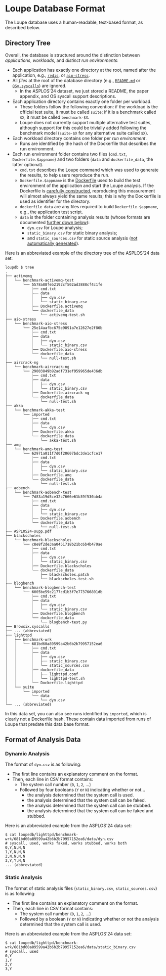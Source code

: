 # Loupe Database Format

The Loupe database uses a human-readable, text-based format, as described below.

## Directory Tree

Overall, the database is structured around the distinction between *applications*, *workloads*, and *distinct run environments*:

- Each application has exactly one directory at the root, named after the application, e.g., [`redis`](https://redis.io/), or [`aio-stress`](https://www.vi4io.org/tools/benchmarks/aio-stress).
- All *files* at the root of the database directory (e.g., [`README.md`](https://github.com/unikraft/loupedb/blob/staging/README.md) or [`OSv.syscalls`](https://github.com/unikraft/loupedb/blob/staging/Osv.syscalls)) are ignored.
  - In the ASPLOS'24 dataset, we just stored a README, the paper appendix, and OS syscall support descriptions.
- Each application directory contains exactly one folder per workload.
  - These folders follow the following convention: if the workload is the official test suite, it must be called `suite`; if it is a benchmark called `$X`, it must be called `benchmark-$X`.
  - Loupe does not currently support multiple alternative test suites, although support for this could be trivially added following the benchmark model (`suite-$X` for any alternative suite called `$X`).
- Each workload directory contains one folder per *run environment*.
  - Runs are identified by the hash of the Dockerfile that describes the run environment.
- Each run environment folder contains two files (`cmd.txt`, `Dockerfile.$appname`) and two folders (`data` and `dockerfile_data`, the latter optional).
  - `cmd.txt` describes the Loupe command which was used to generate the results, to help users reproduce the run.
  - `Dockerfile.$appname` is the [Dockerfile](https://docs.docker.com/engine/reference/builder/) used to build the test environment of the application and start the Loupe analysis. If the Dockerfile is [carefully constructed](doc/GOOD_DOCKERFILES.md), reproducing this measurement will almost always yield the same results; this is why the Dockerfile is used as identifier for the directory.
  - `dockerfile_data` are any files required to build `Dockerfile.$appname`, e.g., the application test script.
  - `data` is the folder containing analysis results (whose formats are documented [further down below](https://github.com/unikraft/loupe/blob/staging/doc/DATABASE_FORMAT.md#format-of-analysis-data)):
    - `dyn.csv` for Loupe analysis;
    - `static_binary.csv` for static binary analysis;
    - and `static_sources.csv` for static source analysis ([not automatically generated](https://github.com/unikraft/loupe/tree/staging/src/static-source-analyser)).

Here is an abbreviated example of the directory tree of the ASPLOS'24 data set:

```
loupdb $ tree
.
├── activemq
│   └── benchmark-activemq-test
│       └── 5578a88feb2192cf502ad3888cf4c1fe
│           ├── cmd.txt
│           ├── data
│           │   ├── dyn.csv
│           │   └── static_binary.csv
│           ├── Dockerfile.activemq
│           └── dockerfile_data
│               └── activemq-test.sh
├── aio-stress
│   └── benchmark-aio-stress
│       └── 25e14aafbc675e9891a7e12627e2f86b
│           ├── cmd.txt
│           ├── data
│           │   ├── dyn.csv
│           │   └── static_binary.csv
│           ├── Dockerfile.aio-stress
│           └── dockerfile_data
│               └── null-test.sh
├── aircrack-ng
│   └── benchmark-aircrack-ng
│       └── 29003849b92adf731ef959965de436db
│           ├── cmd.txt
│           ├── data
│           │   ├── dyn.csv
│           │   └── static_binary.csv
│           ├── Dockerfile.aircrack-ng
│           └── dockerfile_data
│               └── null-test.sh
├── akka
│   └── benchmark-akka-test
│       └── imported
│           ├── cmd.txt
│           ├── data
│           │   └── dyn.csv
│           ├── Dockerfile.akka
│           └── dockerfile_data
│               └── akka-test.sh
├── amg
│   └── benchmark-amg-test
│       └── 62971a011f7d0f20607bdc3de1cfce17
│           ├── cmd.txt
│           ├── data
│           │   ├── dyn.csv
│           │   └── static_binary.csv
│           ├── Dockerfile.amg
│           └── dockerfile_data
│               └── null-test.sh
├── aobench
│   └── benchmark-aobench-test
│       └── 7d83a19d5ce32c7666e61b39f530ab4a
│           ├── cmd.txt
│           ├── data
│           │   ├── dyn.csv
│           │   └── static_binary.csv
│           ├── Dockerfile.aobench
│           └── dockerfile_data
│               └── null-test.sh
├── ASPLOS24-supp.pdf
├── blackscholes
│   └── benchmark-blackscholes
│       └── c8e8f2de3aa0451718b21bc6b4b470ae
│           ├── cmd.txt
│           ├── data
│           │   ├── dyn.csv
│           │   └── static_binary.csv
│           ├── Dockerfile.blackscholes
│           └── dockerfile_data
│               ├── blackscholes.patch
│               └── blackscholes-test.sh
├── blogbench
│   └── benchmark-blogbench-test
│       └── 6005be59c2177cd1b3f7e773766801db
│           ├── cmd.txt
│           ├── data
│           │   ├── dyn.csv
│           │   └── static_binary.csv
│           ├── Dockerfile.blogbench
│           └── dockerfile_data
│               └── blogbench-test.py
├── Browsix.syscalls
├── ... (abbreviated)
├── lighttpd
│   ├── benchmark-wrk
│   │   └── 681bd60a89599a42b6b2b79957152ea6
│   │       ├── cmd.txt
│   │       ├── data
│   │       │   ├── dyn.csv
│   │       │   ├── static_binary.csv
│   │       │   └── static_sources.csv
│   │       ├── dockerfile_data
│   │       │   ├── lighttpd.conf
│   │       │   └── lighttpd-test.sh
│   │       └── Dockerfile.lighttpd
│   └── suite
│       └── imported
│           └── data
│               └── dyn.csv
└── ... (abbreviated)
```

In this data set, you can also see runs identified by `imported`, which is clearly not a Dockerfile hash. These contain data imported from runs of Loupe that predate this data base format.

## Format of Analysis Data

### Dynamic Analysis

The format of `dyn.csv` is as following:

- The first line contains an explanatory comment on the format.
- Then, each line in CSV format contains:
  - The system call number (`0`, `1`, `2`, ...)
  - Followed by four booleans (`Y` or `N`) indicating whether or not...
    - the analysis determined that the system call is used.
    - the analysis determined that the system call can be faked.
    - the analysis determined that the system call can be stubbed.
    - the analysis determined that the system call can be faked and stubbed.

Here is an abbreviated example from the ASPLOS'24 data set:
```
$ cat loupedb/lighttpd/benchmark-wrk/681bd60a89599a42b6b2b79957152ea6/data/dyn.csv
# syscall, used, works faked, works stubbed, works both
0,Y,N,N,N
1,Y,N,N,N
2,N,N,N,N
3,Y,Y,N,N
... (abbreviated)
```

### Static Analysis

The format of static analysis files (`static_binary.csv`, `static_sources.csv`) is as following:

- The first line contains an explanatory comment on the format.
- Then, each line in CSV format contains:
  - The system call number (`0`, `1`, `2`, ...)
  - Followed by a boolean (`Y` or `N`) indicating whether or not the analysis determined that the system call is used.

Here is an abbreviated example from the ASPLOS'24 data set:
```
$ cat loupedb/lighttpd/benchmark-wrk/681bd60a89599a42b6b2b79957152ea6/data/static_binary.csv
# syscall, used
0,Y
1,Y
2,Y
3,Y
```
